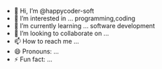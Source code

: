 - 👋 Hi, I’m @happycoder-soft
- 👀 I’m interested in ... programming,coding  
- 🌱 I’m currently learning ... software development
- 💞️ I’m looking to collaborate on ...
- 📫 How to reach me ...
- 😄 Pronouns: ...
- ⚡ Fun fact: ...

<!---
happycoder-soft/happycoder-soft is a ✨ special ✨ repository because its `README.md` (this file) appears on your GitHub profile.
You can click the Preview link to take a look at your changes.
--->
